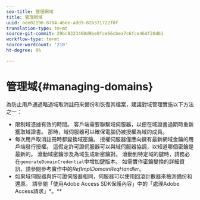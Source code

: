 ```yaml
---
seo-title: 管理網域
title: 管理網域
uuid: aee02196-8704-46ee-add9-82b371722f0f
translation-type: tm+mt
source-git-commit: 29bc8323460d9be0fce66cbea7c6fce46df20d61
workflow-type: tm+mt
source-wordcount: '210'
ht-degree: 0%

---
```



# 管理域{#managing-domains}

為防止用戶通過略過域取消註冊來備份和恢復其檔案，建議對域管理實施以下方法之一：

* 限制域憑據有效的時間。 客戶端需要聯繫域伺服器，以便在域證書過期時重新獲取域證書。 那時，域伺服器可以確保電腦仍被授權為域的成員。
* 每次用戶取消註冊時都變換域密鑰。 授權伺服器僅應向擁有最新網域金鑰的用戶端發行授權。 這假定許可證伺服器可以與域伺服器協調，以知道哪個密鑰是最新的。 滾動域密鑰涉及為域生成新密鑰對。 滾動到特定域的鍵時，請務必在`generateDomainCredential`中增加鍵版本。 如需實作密鑰變換的詳細資訊，請參閱參考實作中的&#x200B;*RefImplDomainReqHandler*。
* 如果域伺服器與許可證伺服器相同，伺服器可以使用回滾計數器來檢測備份和還原。 請參閱「使用Adobe Access SDK保護內容」中的「處理Adobe Access請求」*。**

